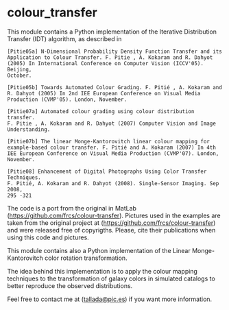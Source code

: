 # colour_transfer

This module contains a Python implementation of the Iterative Distribution Transfer (IDT) algorithm, as described in 

```
[Pitie05a] N-Dimensional Probability Density Function Transfer and its
Application to Colour Transfer. F. Pitie , A. Kokaram and R. Dahyot
(2005) In International Conference on Computer Vision (ICCV'05). Beijing,
October.

[Pitie05b] Towards Automated Colour Grading. F. Pitié , A. Kokaram and
R. Dahyot (2005) In 2nd IEE European Conference on Visual Media
Production (CVMP'05). London, November.

[Pitie07a] Automated colour grading using colour distribution transfer.
F. Pitie , A. Kokaram and R. Dahyot (2007) Computer Vision and Image
Understanding.

[Pitie07b] The linear Monge-Kantorovitch linear colour mapping for
example-based colour transfer. F. Pitié and A. Kokaram (2007) In 4th
IEE European Conference on Visual Media Production (CVMP'07). London,
November.

[Pitie08] Enhancement of Digital Photographs Using Color Transfer Techniques.
F. Pitié, A. Kokaram and R. Dahyot (2008). Single-Sensor Imaging. Sep 2008,
295 -321
```

The code is a port from the original in MatLab (https://github.com/frcs/colour-transfer).
Pictures used in the examples are taken from the original project at (https://github.com/frcs/colour-transfer) and were released free of copyrigths. 
Please, cite their publications when using this code and pictures.

This module contains also a Python implementation of the Linear Monge-Kantorovitch color rotation transformation.

The idea behind this implementation is to apply the colour mapping techniques to the transformation of galaxy colors in simulated catalogs to better reproduce the observed distributions.

Feel free to contact me at (tallada@pic.es) if you want more information.


